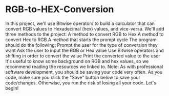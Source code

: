 # RGB-to-HEX-Conversion
In this project, we'll use Bitwise operators to build a calculator that can convert RGB values to Hexadecimal (hex) values, and vice-versa.  We'll add three methods to the project:  A method to convert RGB to Hex A method to convert Hex to RGB A method that starts the prompt cycle The program should do the following:  Prompt the user for the type of conversion they want Ask the user to input the RGB or Hex value Use Bitwise operators and shifting in order to convert the value Print the converted value to the user It's useful to know some background on RGB and hex values, so we recommend reading the resources we linked to.  Note: As with professional software development, you should be saving your code very often. As you code, make sure you click the "Save" button below to save your code/changes. Otherwise, you run the risk of losing all your code.  Let's begin!
